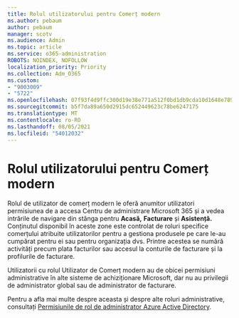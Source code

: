 ```yaml
---
title: Rolul utilizatorului pentru Comerț modern
ms.author: pebaum
author: pebaum
manager: scotv
ms.audience: Admin
ms.topic: article
ms.service: o365-administration
ROBOTS: NOINDEX, NOFOLLOW
localization_priority: Priority
ms.collection: Adm_O365
ms.custom:
- "9003009"
- "5722"
ms.openlocfilehash: 07f93f4d9ffc300d19e38e771a512f0bd1db9cda10d1648e789917d85a1a39df
ms.sourcegitcommit: b5f7da89a650d2915dc652449623c78be6247175
ms.translationtype: MT
ms.contentlocale: ro-RO
ms.lasthandoff: 08/05/2021
ms.locfileid: "54012032"
---
```

# <a name="modern-commerce-user-role"></a>Rolul utilizatorului pentru Comerț modern

Rolul de utilizator de comerț modern le oferă anumitor utilizatori permisiunea de a accesa Centru de administrare Microsoft 365 și a vedea intrările de navigare din stânga pentru **Acasă,** **Facturare** și **Asistență.** Conținutul disponibil în aceste zone este controlat de roluri specifice comerțului atribuite utilizatorilor pentru a gestiona produsele pe care le-au cumpărat pentru ei sau pentru organizația dvs. Printre acestea se numără activități precum plata facturilor sau accesul la conturile de facturare și la profilurile de facturare.

Utilizatorii cu rolul Utilizator de Comerț modern au de obicei permisiuni administrative în alte sisteme de achiziționare Microsoft, dar nu au privilegii de administrator global sau de administrator de facturare.

Pentru a afla mai multe despre aceasta și despre alte roluri administrative, consultați [Permisiunile de rol de administrator Azure Active Directory](https://docs.microsoft.com/azure/active-directory/users-groups-roles/directory-assign-admin-roles#modern-commerce-administrator).